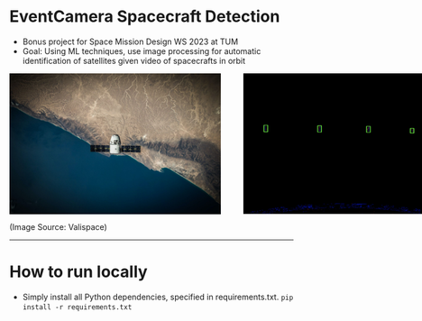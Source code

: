 # EventCamera Spacecraft Detection
- Bonus project for Space Mission Design WS 2023 at TUM
- Goal: Using ML techniques, use image processing for automatic identification of satellites given video of spacecrafts in orbit




<div style="display: flex;">
  <img src=".github/satellite.jpeg" alt="image 1" style="margin-right: 20px;" height="250"/>
  <img src=".github/demo.png" alt="image 2" style="margin-left: 20px;" height="250"/> 
</div>

(Image Source: Valispace)



_________
# How to run locally
- Simply install all Python dependencies, specified in requirements.txt.
   `pip install -r requirements.txt`
